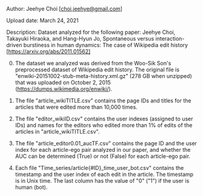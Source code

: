 Author: Jeehye Choi [choi.jeehye@gmail.com]

Upload date: March 24, 2021

Description: Dataset analyzed for the following paper: Jeehye Choi, Takayuki Hiraoka, and Hang-Hyun Jo, Spontaneous versus interaction-driven burstiness in human dynamics: The case of Wikipedia edit history [https://arxiv.org/abs/2011.01562] 


0. The dataset we analyzed was derived from the Woo-Sik Son's preprocessed dataset of Wikipedia edit history. The original file is "enwiki-20151002-stub-meta-history.xml.gz" (278 GB when unzipped) that was uploaded on October 2, 2015 (https://dumps.wikimedia.org/enwiki/).

1. The file "article_wikiTITLE.csv" contains the page IDs and titles for the articles that were edited more than 10,000 times.

2. The file "editor_wikiID.csv" contains the user indexes (assigned to user IDs) and names for the editors who edited more than 1% of edits of the articles in "article_wikiTITLE.csv".

3. The file "article_editor0.01_aucTF.csv" contains the page ID and the user index for each article-ego pair analyzed in our paper, and whether the AUC can be determined (True) or not (False) for each article-ego pair.

4. Each file "Time_series/article{\#ID}_time_user_bot.csv" contains the timestamp and the user index of each edit in the article. The timestamp is in Unix time. The last column has the value of "0" ("1") if the user is human (bot).
